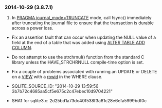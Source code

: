 ### 2014\-10\-29 (3\.8\.7\.1\)

1. In [PRAGMA journal\_mode\=TRUNCATE](pragma.html#pragma_journal_mode) mode, call fsync() immediately after truncating
 the journal file to ensure that the transaction is durable across a power loss.
- Fix an assertion fault that can occur when updating the NULL value of a field
 at the end of a table that was added using [ALTER TABLE ADD COLUMN](lang_altertable.html).
- Do not attempt to use the strchrnul() function from the standard C library unless
 the HAVE\_STRCHRNULL compile\-time option is set.
- Fix a couple of problems associated with running an UPDATE or DELETE on a
 [VIEW](lang_createview.html) with a [rowid](lang_createtable.html#rowid) in the WHERE clause.

- SQLITE\_SOURCE\_ID: "2014\-10\-29 13:59:56 3b7b72c4685aa5cf5e675c2c47ebec10d9704221"
- SHA1 for sqlite3\.c: 2d25bd1a73dc40f538f3a81c28e6efa5999bdf0c




